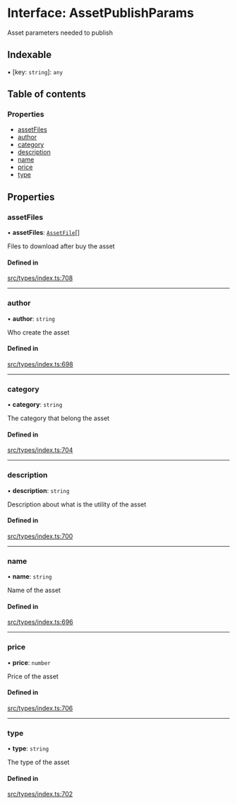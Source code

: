# Interface: AssetPublishParams

Asset parameters needed to publish

## Indexable

▪ [key: `string`]: `any`

## Table of contents

### Properties

- [assetFiles](AssetPublishParams.md#assetfiles)
- [author](AssetPublishParams.md#author)
- [category](AssetPublishParams.md#category)
- [description](AssetPublishParams.md#description)
- [name](AssetPublishParams.md#name)
- [price](AssetPublishParams.md#price)
- [type](AssetPublishParams.md#type)

## Properties

### assetFiles

• **assetFiles**: [`AssetFile`](AssetFile.md)[]

Files to download after buy the asset

#### Defined in

[src/types/index.ts:708](https://github.com/nevermined-io/components-catalog/blob/633edfb/lib/src/types/index.ts#L708)

___

### author

• **author**: `string`

Who create the asset

#### Defined in

[src/types/index.ts:698](https://github.com/nevermined-io/components-catalog/blob/633edfb/lib/src/types/index.ts#L698)

___

### category

• **category**: `string`

The category that belong the asset

#### Defined in

[src/types/index.ts:704](https://github.com/nevermined-io/components-catalog/blob/633edfb/lib/src/types/index.ts#L704)

___

### description

• **description**: `string`

Description about what is the utility of the asset

#### Defined in

[src/types/index.ts:700](https://github.com/nevermined-io/components-catalog/blob/633edfb/lib/src/types/index.ts#L700)

___

### name

• **name**: `string`

Name of the asset

#### Defined in

[src/types/index.ts:696](https://github.com/nevermined-io/components-catalog/blob/633edfb/lib/src/types/index.ts#L696)

___

### price

• **price**: `number`

Price of the asset

#### Defined in

[src/types/index.ts:706](https://github.com/nevermined-io/components-catalog/blob/633edfb/lib/src/types/index.ts#L706)

___

### type

• **type**: `string`

The type of the asset

#### Defined in

[src/types/index.ts:702](https://github.com/nevermined-io/components-catalog/blob/633edfb/lib/src/types/index.ts#L702)

